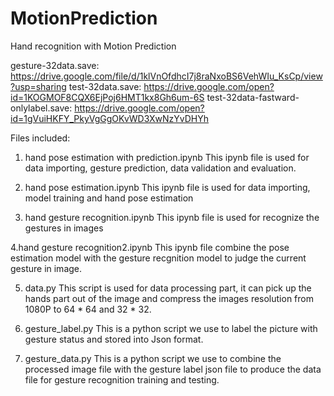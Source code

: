 # MotionPrediction
Hand recognition with Motion Prediction

gesture-32data.save: https://drive.google.com/file/d/1klVnOfdhcI7j8raNxoBS6VehWIu_KsCp/view?usp=sharing
test-32data.save: https://drive.google.com/open?id=1KOGMOF8CQX6EjPoj6HMT1kx8Gh6um-6S
test-32data-fastward-onlylabel.save: https://drive.google.com/open?id=1gVuiHKFY_PkyVgGgOKvWD3XwNzYvDHYh

Files included:
  1. hand pose estimation with prediction.ipynb
     This ipynb file is used for data importing, gesture prediction, data validation and evaluation.

  2. hand pose estimation.ipynb
     This ipynb file is used for data importing, model training and hand pose estimation

  3. hand gesture recognition.ipynb
  	 This ipynb file is used for recognize the gestures in images
   
  4.hand gesture recognition2.ipynb
     This ipynb file combine the pose estimation model with the gesture recgnition model to judge the current gesture in image.

  5. data.py
     This script is used for data processing part, it can pick up the hands part out of the image and compress the images resolution from 1080P to 64 * 64 and 32 * 32.

  6. gesture_label.py 
     This is a python script we use to label the picture with gesture status and stored into Json format.
     
  7. gesture_data.py
     This is a python script we use to combine the processed image file with the gesture label json file to produce the data file for          gesture recognition training and testing.
